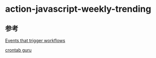 # action-javascript-weekly-trending

## 参考

[Events that trigger workflows](https://docs.github.com/en/free-pro-team@latest/actions/reference/events-that-trigger-workflows#scheduled-events-schedule)

[crontab guru](https://crontab.guru/examples.html)
